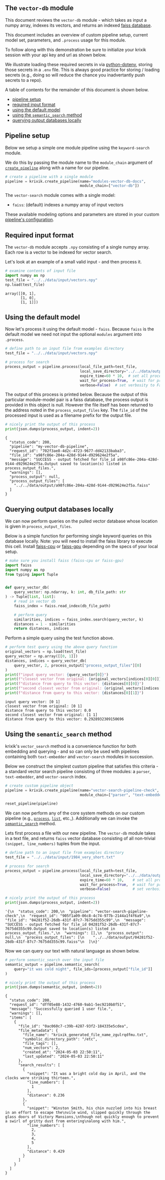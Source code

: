 ## The `vector-db` module

This document reviews the `vector-db` module - which takes as input a numpy array, indexes its vectors, and returns an indexed [faiss database](https://github.com/facebookresearch/faiss).

This document includes an overview of custom pipeline setup, current model set, parameters, and `.process` usage for this module.

To follow along with this demonstration be sure to initialize your krixik session with your api key and url as shown below. 

We illustrate loading these required secrets in via [python-dotenv](https://pypi.org/project/python-dotenv/), storing those secrets in a `.env` file.  This is always good practice for storing / loading secrets (e.g., doing so will reduce the chance you inadvertantly push secrets to a repo).

A table of contents for the remainder of this document is shown below.


- [pipeline setup](#pipeline-setup)
- [required input format](#required-input-format)
- [using the default model](#using-the-default-model)
- [using the `semantic_search` method](#using-the-semantic-search-method)
- [querying output databases locally](#querying-output-databases-locally)

## Pipeline setup

Below we setup a simple one module pipeline using the `keyword-search` module.

We do this by passing the module name to the `module_chain` argument of [`create_pipeline`](system/create_save_load.md) along with a name for our pipeline.


```python
# create a pipeline with a single module
pipeline = krixik.create_pipeline(name="modules-vector-db-docs",
                                  module_chain=["vector-db"])
```

The `vector-search` module comes with a single model:

- `faiss`: (default) indexes a numpy array of input vectors

These available modeling options and parameters are stored in your custom [pipeline's configuration](system/create_save_load.md).

## Required input format

The `vector-db` module accepts `.npy` consisting of a single numpy array.  Each row is a vector to be indexed for vector search.

Let's look at an example of a small valid input - and then process it.


```python
# examine contents of input file
import numpy as np
test_file = "../../data/input/vectors.npy"
np.load(test_file)
```




    array([[0, 1],
           [1, 0],
           [1, 1]])



## Using the default model

Now let's process it using the default model - `faiss`.  Because `faiss` is the default model we need not input the optional `modules` argument into `.process`.


```python
# define path to an input file from examples directory
test_file = "../../data/input/vectors.npy"

# process for search
process_output = pipeline.process(local_file_path=test_file,
                                  local_save_directory="../../data/output", # save output repo data output subdir
                                  expire_time=60 * 10,  # set all process data to expire in 5 minutes
                                  wait_for_process=True,  # wait for process to complete before regaining ide
                                  verbose=False)  # set verbosity to False
```

The output of this process is printed below.  Because the output of this particular module-model pair is a faiss database, the process output is provided in this object is null.  However the file itself has been returned to the address noted in the `process_output_files` key.  The `file_id` of the processed input is used as a filename prefix for the output file.


```python
# nicely print the output of this process
print(json.dumps(process_output, indent=2))
```

    {
      "status_code": 200,
      "pipeline": "my-vector-db-pipeline",
      "request_id": "702f3ae8-4d2c-4723-9677-dd42133baba3",
      "file_id": "a98fc86e-204a-428d-9144-d929624e2f5a",
      "message": "SUCCESS - output fetched for file_id a98fc86e-204a-428d-9144-d929624e2f5a.Output saved to location(s) listed in process_output_files.",
      "warnings": [],
      "process_output": null,
      "process_output_files": [
        "../../data/output/a98fc86e-204a-428d-9144-d929624e2f5a.faiss"
      ]
    }


## Querying output databases locally

We can now perform queries on the pulled vector database whose location is given in `process_output_files`.

Below is a simple function for performing single keyword queries on this database locally.  Note: you will need to install the faiss library to execute this cell.  Install [faiss-cpu](https://pypi.org/project/faiss-cpu/) or [faiss-gpu](https://pypi.org/project/faiss-gpu/) depending on the specs of your local setup.


```python
# make sure you install faiss (faiss-cpu or faiss-gpu)
import faiss
import numpy as np
from typing import Tuple


def query_vector_db(
    query_vector: np.ndarray, k: int, db_file_path: str
) -> Tuple[list, list]:
    # read in vector db
    faiss_index = faiss.read_index(db_file_path)

    # perform query
    similarities, indices = faiss_index.search(query_vector, k)
    distances = 1 - similarities
    return distances, indices
```

Perform a simple query using the test function above.


```python
# perform test query using the above query function
original_vectors = np.load(test_file)
query_vector = np.array([[0, 1]])
distances, indices = query_vector_db(
    query_vector, 2, process_output["process_output_files"][0]
)
print(f"input query vector: {query_vector[0]}")
print(f"closest vector from original: {original_vectors[indices[0][0]]}")
print(f"distance from query to this vector: {distances[0][0]}")
print(f"second closest vector from original: {original_vectors[indices[0][1]]}")
print(f"distance from query to this vector: {distances[0][1]}")
```

    input query vector: [0 1]
    closest vector from original: [0 1]
    distance from query to this vector: 0.0
    second closest vector from original: [1 1]
    distance from query to this vector: 0.2928932309150696


## Using the `semantic_search` method

krixik's `vector_search` method is a convenience function for both embedding and querying - and so can only be used with pipelines containing both `text-embedder` and `vector-search` modules in succession.

Below we construct the simplest custom pipeline that satisfies this criteria - a standard vector search pipeline consisting of three modules: a `parser`, `text-embedder`, and `vector-search` index.


```python
# create custom pipeline object
pipeline = krixik.create_pipeline(name="vector-search-pipeline-check", 
                                  module_chain=["parser", "text-embedder", "vector-db"])
```


```python
reset_pipeline(pipeline)
```

We can now perform any of the core system methods on our custom pipeline (e.g., [`process`](system/process.md), [`list`](system/list.md), etc.,).  Additionally we can invoke the [`semantic_search`](system/semantic_search.md) method.

Lets first process a file with our new pipeline.  The `vector-db` module takes in a text file, and returns `faiss` vector database consisting of all non-trivial `(snippet, line_numbers)` tuples from the input.


```python
# define path to an input file from examples directory
test_file = "../../data/input/1984_very_short.txt"

# process for search
process_output = pipeline.process(local_file_path=test_file,
                                  local_save_directory="../../data/output", # save output repo data output subdir
                                  expire_time=60 * 10,    # set all process data to expire in 10 minutes
                                  wait_for_process=True,  # wait for process to complete before regaining ide
                                  verbose=False)          # set verbosity to False

# nicely print the output of this process
print(json.dumps(process_output, indent=2))
```




    '{\n  "status_code": 200,\n  "pipeline": "vector-search-pipeline-check",\n  "request_id": "905f1a09-06c8-4c74-977b-2144a1f4f6a9",\n  "file_id": "04281f52-26db-431f-87c7-7675dd355c99",\n  "message": "SUCCESS - output fetched for file_id 04281f52-26db-431f-87c7-7675dd355c99.Output saved to location(s) listed in process_output_files.",\n  "warnings": [],\n  "process_output": null,\n  "process_output_files": [\n    "../../data/output/04281f52-26db-431f-87c7-7675dd355c99.faiss"\n  ]\n}'



Now we can query our text with natural language as shown below.


```python
# perform semantic_search over the input file
semantic_output = pipeline.semantic_search(
    query="it was cold night", file_ids=[process_output["file_id"]]
)

# nicely print the output of this process
print(json.dumps(semantic_output, indent=2))
```

    {
      "status_code": 200,
      "request_id": "dff05e88-1432-4760-9ab1-5ec9210b8f51",
      "message": "Successfully queried 1 user file.",
      "warnings": [],
      "items": [
        {
          "file_id": "0ac060c7-c39b-4287-93f2-184335e5cdea",
          "file_metadata": {
            "file_name": "krixik_generated_file_name_zgulrqdfmu.txt",
            "symbolic_directory_path": "/etc",
            "file_tags": [],
            "num_vectors": 2,
            "created_at": "2024-05-03 22:50:11",
            "last_updated": "2024-05-03 22:50:11"
          },
          "search_results": [
            {
              "snippet": "It was a bright cold day in April, and the clocks were striking thirteen.",
              "line_numbers": [
                1
              ],
              "distance": 0.236
            },
            {
              "snippet": "Winston Smith, his chin nuzzled into his breast in an effort to escape the\nvile wind, slipped quickly through the glass doors of Victory Mansions,\nthough not quickly enough to prevent a swirl of gritty dust from entering\nalong with him.",
              "line_numbers": [
                2,
                3,
                4,
                5
              ],
              "distance": 0.429
            }
          ]
        }
      ]
    }

